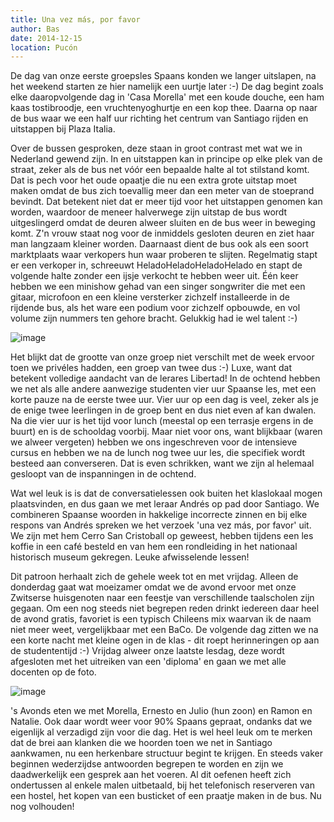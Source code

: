 ```yaml
---
title: Una vez más, por favor
author: Bas
date: 2014-12-15
location: Pucón
---
```

De dag van onze eerste groepsles Spaans konden we langer uitslapen, na het weekend starten ze hier namelijk een uurtje later :-) De dag begint zoals elke daaropvolgende dag in 'Casa Morella' met een koude douche, een ham kaas tostibroodje, een vruchtenyoghurtje en een kop thee. Daarna op naar de bus waar we een half uur richting het centrum van Santiago rijden en uitstappen bij Plaza Italia. 

Over de bussen gesproken, deze staan in groot contrast met wat we in Nederland gewend zijn. In en uitstappen kan in principe op elke plek van de straat, zeker als de bus net vóór een bepaalde halte al tot stilstand komt. Dat is pech voor het oude opaatje die nu een extra grote uitstap moet maken omdat de bus zich toevallig meer dan een meter van de stoeprand bevindt. Dat betekent niet dat er meer tijd voor het uitstappen genomen kan worden, waardoor de meneer halverwege zijn uitstap de bus wordt uitgeslingerd omdat de deuren alweer sluiten en de bus weer in beweging komt. Z'n vrouw staat nog voor de inmiddels gesloten deuren en ziet haar man langzaam kleiner worden. Daarnaast dient de bus ook als een soort marktplaats waar verkopers hun waar proberen te slijten. Regelmatig stapt er een verkoper in, schreeuwt HeladoHeladoHeladoHelado en stapt de volgende halte zonder een ijsje verkocht te hebben weer uit. Één keer hebben we een minishow gehad van een singer songwriter die met een gitaar, microfoon en een kleine versterker zichzelf installeerde in de rijdende bus, als het ware een podium voor zichzelf opbouwde, en vol volume zijn nummers ten gehore bracht. Gelukkig had ie wel talent :-)

![image](https://cloud.githubusercontent.com/assets/8626944/5447054/00899632-84a7-11e4-8676-b1a73957d56a.jpg)

Het blijkt dat de grootte van onze groep niet verschilt met de week ervoor toen we privéles hadden, een groep van twee dus :-) Luxe, want dat betekent volledige aandacht van de lerares Libertad! In de ochtend hebben we net als alle andere aanwezige studenten vier uur Spaanse les, met een korte pauze na de eerste twee uur. Vier uur op een dag is veel, zeker als je de enige twee leerlingen in de groep bent en dus niet even af kan dwalen. Na die vier uur is het tijd voor lunch (meestal op een terrasje ergens in de buurt) en is de schooldag voorbij. Maar niet voor ons, want blijkbaar (waren we alweer vergeten) hebben we ons ingeschreven voor de intensieve cursus en hebben we na de lunch nog twee uur les, die specifiek wordt besteed aan converseren. Dat is even schrikken, want we zijn al helemaal gesloopt van de inspanningen in de ochtend. 

Wat wel leuk is is dat de conversatielessen ook buiten het klaslokaal mogen plaatsvinden, en dus gaan we met leraar Andrés op pad door Santiago. We combineren Spaanse woorden in hakkelige incorrecte zinnen en bij elke respons van Andrés spreken we het verzoek 'una vez más, por favor' uit. We zijn met hem Cerro San Cristoball op geweest, hebben tijdens een les koffie in een café besteld en van hem een rondleiding in het nationaal historisch museum gekregen. Leuke afwisselende lessen!

Dit patroon herhaalt zich de gehele week tot en met vrijdag. Alleen de donderdag gaat wat moeizamer omdat we de avond ervoor met onze Zwitserse huisgenoten naar een feestje van verschillende taalscholen zijn gegaan. Om een nog steeds niet begrepen reden drinkt iedereen daar heel de avond gratis, favoriet is een typisch Chileens mix waarvan ik de naam niet meer weet, vergelijkbaar met een BaCo. De volgende dag zitten we na een korte nacht met kleine ogen in de klas - dit roept herinneringen op aan de studententijd :-) Vrijdag alweer onze laatste lesdag, deze wordt afgesloten met het uitreiken van een 'diploma' en gaan we met alle docenten op de foto. 

![image](https://cloud.githubusercontent.com/assets/8626944/5447064/2d64f926-84a7-11e4-83d1-db7a5604665e.jpg)

's Avonds eten we met Morella, Ernesto en Julio (hun zoon) en Ramon en Natalie. Ook daar wordt weer voor 90% Spaans gepraat, ondanks dat we eigenlijk al verzadigd zijn voor die dag. Het is wel heel leuk om te merken dat de brei aan klanken die we hoorden toen we net in Santiago aankwamen, nu een herkenbare structuur begint te krijgen. En steeds vaker beginnen wederzijdse antwoorden begrepen te worden en zijn we daadwerkelijk een gesprek aan het voeren. Al dit oefenen heeft zich ondertussen al enkele malen uitbetaald, bij het telefonisch reserveren van een hostel, het kopen van een busticket of een praatje maken in de bus. Nu nog volhouden!
